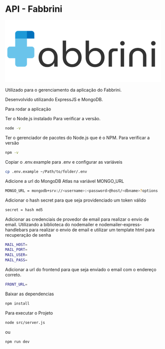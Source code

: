 # API - Fabbrini
<img src='https://github.com/douglasshibata/fabbrini/blob/main/src/assets/logo.png' logo='Logo do Fabbrini' />

Utilizado para o gerenciamento da aplicação do Fabbrini.

Desenvolvido utilizando ExpressJS e MongoDB.

Para rodar a aplicação 

Ter o Node.js instalado
Para verificar a versão.
```bash
node -v
```

Ter o gerenciador de pacotes do Node.js que é o NPM.
Para verificar a versão
```bash
npm -v
```
Copiar o .env.example para .env e configurar as variáveis
```bash
cp .env.example ~/Path/to/folder/.env
```
Adicione a url do MongoDB Atlas na variável MONGO_URL
```bash
MONGO_URL = mongodb+srv://<username>:<password>@host/<dbname>?options
```

Adicionar o hash secret para que seja providenciado um token válido

```bash
secret = hash md5
```

Adicionar as credenciais de provedor de email para realizar o envio de email. 
Utilizando a biblioteca do nodemailer e nodemailer-express-handlebars para realizar o envio de email e utilizar um template html para recuperação de senha

```bash
MAIL_HOST=
MAIL_PORT=
MAIL_USER=
MAIL_PASS=
```

Adicionar a url do frontend para que seja enviado o email com o endereço correto.
```bash
FRONT_URL=
```

Baixar as dependencias
```bash
npm install 
```

Para executar o Projeto

```bash
node src/server.js
```
ou 
```bash
npm run dev
```
